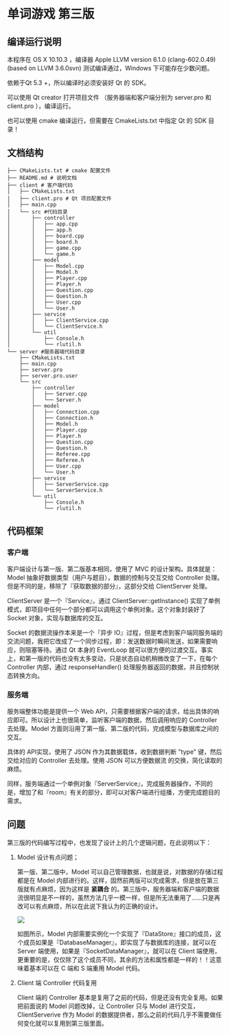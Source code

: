 # 单词游戏 第三版

## 编译运行说明

本程序在 OS X 10.10.3 ，编译器 Apple LLVM version 6.1.0 (clang-602.0.49) (based on LLVM 3.6.0svn) 测试编译通过，Windows 下可能存在少数问题。

依赖于Qt 5.3 +，所以编译时必须安装好 Qt 的 SDK。

可以使用 Qt creator 打开项目文件 （服务器端和客户端分别为 server.pro 和 client.pro ），编译运行。

也可以使用 cmake 编译运行，但需要在 CmakeLists.txt 中指定 Qt 的 SDK 目录！

## 文档结构

```
├── CMakeLists.txt # cmake 配置文件
├── README.md # 说明文档
├── client # 客户端代码
│   ├── CMakeLists.txt
│   ├── client.pro # Qt 项目配置文件
│   ├── main.cpp
│   └── src #代码目录
│       ├── controller
│       │   ├── app.cpp
│       │   ├── app.h
│       │   ├── board.cpp
│       │   ├── board.h
│       │   ├── game.cpp
│       │   └── game.h
│       ├── model
│       │   ├── Model.cpp
│       │   ├── Model.h
│       │   ├── Player.cpp
│       │   ├── Player.h
│       │   ├── Question.cpp
│       │   ├── Question.h
│       │   ├── User.cpp
│       │   └── User.h
│       ├── service
│       │   ├── ClientService.cpp
│       │   └── ClientService.h
│       └── util
│           ├── Console.h
│           └── rlutil.h
└── server #服务器端代码目录
    ├── CMakeLists.txt
    ├── main.cpp
    ├── server.pro
    ├── server.pro.user
    └── src
        ├── controller
        │   ├── Server.cpp
        │   └── Server.h
        ├── model
        │   ├── Connection.cpp
        │   ├── Connection.h
        │   ├── Model.h
        │   ├── Player.cpp
        │   ├── Player.h
        │   ├── Question.cpp
        │   ├── Question.h
        │   ├── Referee.cpp
        │   ├── Referee.h
        │   ├── User.cpp
        │   └── User.h
        ├── service
        │   ├── ServerService.cpp
        │   └── ServerService.h
        └── util
            ├── Console.h
            └── rlutil.h
```


## 代码框架

### 客户端

客户端设计与第一版、第二版基本相同，使用了 MVC 的设计架构。具体就是：Model 抽象好数据类型（用户与题目），数据的控制与交互交给 Controller 处理。但是不同的是，移除了『获取数据的部分』，这部分交给  ClientServer 处理。

ClientServer 是一个『Service』，通过 ClientServer::getInstance() 实现了单例模式，即项目中任何一个部分都可以调用这个单例对象。这个对象封装好了 Socket 对象，实现与数据库的交互。

Socket 的数据流操作本来是一个『异步 IO』过程，但是考虑到客户端同服务端的交流问题，我把它改成了一个同步过程，即：发送数据时瞬间发送，如果需要响应，则阻塞等待。通过 Qt 本身的 EventLoop 就可以很方便的过渡交互。事实上，和第一版的代码也没有太多变动，只是状态自动机稍微改变了一下，在每个 Controller 内部，通过 responseHandler() 处理服务器返回的数据，并且控制状态转换方向。

### 服务端

服务端整体功能是提供一个 Web API，只需要根据客户端的请求，给出具体的响应即可。所以设计上也很简单，监听客户端的数据，然后调用响应的 Controller 去处理。Model 方面则沿用了第一版、第二版的代码，完成模型与数据库之间的交互。

具体的 API实现，使用了 JSON 作为其数据载体，收到数据判断 "type" 键，然后交给对应的 Controller 去处理。使用 JSON 可以方便数据流 的交换，简化读取的麻烦。

同样，服务端通过一个单例对象『ServerService』，完成服务器操作，不同的是，增加了和『room』有关的部分，即可以对客户端进行组播，方便完成题目的需求。

## 问题

第三版的代码编写过程中，也发现了设计上的几个逻辑问题，在此说明以下：

1. Model 设计有点问题；

	第一版、第二版中，Model 可以自己管理数据，也就是说，对数据的存储过程都是在 Model 内部进行的。这样，固然前两版可以完成需求，但是放在第三版就有点麻烦，因为这样是 **紧耦合** 的。第三版中，服务器端和客户端的数据流很明显是不一样的，虽然方法几乎一模一样，但是所无法重用了……只是再改可以有点麻烦，所以在此说下我认为的正确的设计。

	![](/Users/nil/Documents/Workspace/school/v3/untitled.png)

	如图所示，Model 内部需要实例化一个实现了『DataStore』接口的成员，这个成员如果是『DatabaseManager』，即实现了与数据库的连接，就可以在 Server 端使用，如果是『SocketDataManager』，就可以在 Client 端使用，更重要的是，仅仅除了这个成员不同，其余的方法和属性都是一样的！！这意味着基本可以在 C 端和 S 端重用 Model 代码。

2. Client 端 Controller 代码复用

	Client 端的 Controller 基本是复用了之前的代码，但是还没有完全复用。如果把前面说的 Model 问题改掉，让 Controller 只与 Model 进行交互，ClientServerive 作为 Model 的数据提供者，那么之前的代码几乎不需要做任何变化就可以复用到第三版里面。